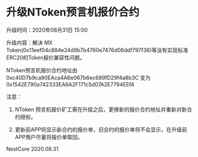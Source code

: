 # 升级NToken预言机报价合约

升级时间：2020年08月31日 15:00

升级内容：解决 MX Token(0x11eef04c884e24d9b7b4760e7476d06ddf797f36)等没有实现标准ERC20的Token报价兼容性问题。

NToken预言机报价合约地址由 0xc40D7b9ca90EAca4A6e067b6ec689fD29f4a8b3C 变为 0x1542E790a742333EA6A2F171c5d07A2E7794EEf4

注意：

1. NToken 预言机报价矿工需在升级之后，更换新的报价合约地址并重新对新合约授权。

2. 更新前APP将显示新合约的报价单，旧合约的报价单将不会显示，在升级前APP用户尽量将报价单取回。

NestCore
2020.08.31

